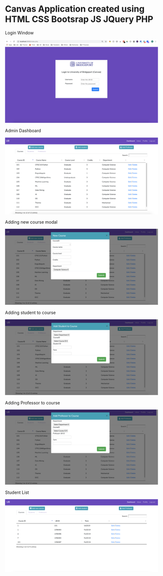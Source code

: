 # Canvas Application created using HTML CSS Bootsrap JS JQuery PHP

Login Window

![Login Window](https://github.com/shivassg/canvas-php/blob/master/screenshots/login-page.png)


Admin Dashboard

![admin-dashboard](https://github.com/shivassg/canvas-php/blob/master/screenshots/admin-dashboard.png)


Adding new course modal

![new-course](https://github.com/shivassg/canvas-php/blob/master/screenshots/add-newcourse.png)


Adding student to course 

![adding-student-course](https://github.com/shivassg/canvas-php/blob/master/screenshots/add-student-course.png)


Adding Professor to course

![adding-professor-course](https://github.com/shivassg/canvas-php/blob/master/screenshots/add-professor-course.png)


Student List

![student-list](https://github.com/shivassg/canvas-php/blob/master/screenshots/students.png)




